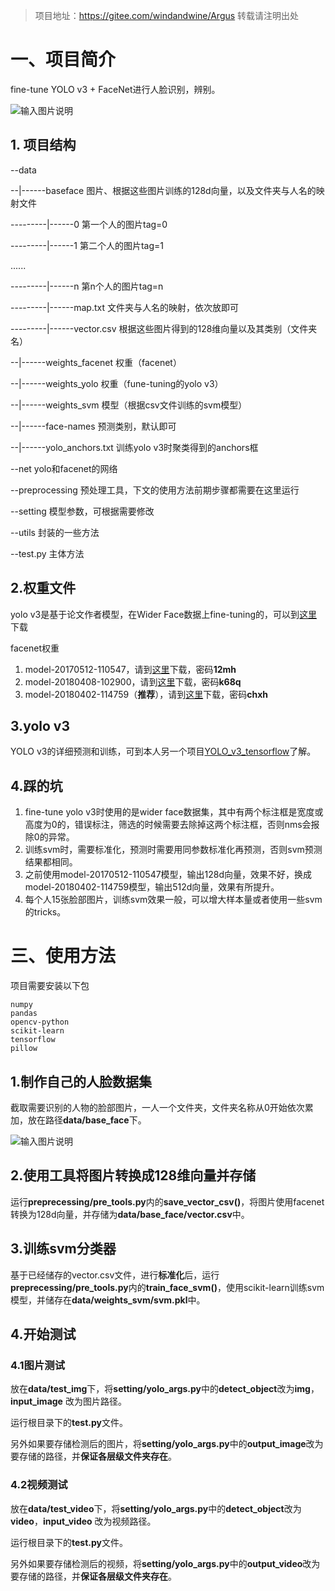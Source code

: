 > 项目地址：https://gitee.com/windandwine/Argus
> 转载请注明出处

# 一、项目简介

fine-tune YOLO v3 + FaceNet进行人脸识别，辨别。

![输入图片说明](https://images.gitee.com/uploads/images/2019/0917/164626_f345f279_1295352.png "result.png")

## 1. 项目结构

--data  

--|------baseface 图片、根据这些图片训练的128d向量，以及文件夹与人名的映射文件

---------|------0  第一个人的图片tag=0

---------|------1  第二个人的图片tag=1

......

---------|------n  第n个人的图片tag=n

---------|------map.txt  文件夹与人名的映射，依次放即可

---------|------vector.csv 根据这些图片得到的128维向量以及其类别（文件夹名）

--|------weights_facenet     权重（facenet）

--|------weights_yolo  权重（fune-tuning的yolo v3）

--|------weights_svm 模型（根据csv文件训练的svm模型）

--|------face-names 预测类别，默认即可

--|------yolo_anchors.txt  训练yolo v3时聚类得到的anchors框

--net  yolo和facenet的网络

--preprocessing  预处理工具，下文的使用方法前期步骤都需要在这里运行

--setting  模型参数，可根据需要修改

--utils 封装的一些方法

--test.py 主体方法


## 2.权重文件

yolo v3是基于论文作者模型，在Wider Face数据上fine-tuning的，可以到[这里](https://github.com/YunYang1994/tensorflow-yolov3/releases/download/v1.0/yolov3_coco.tar.gz)下载

facenet权重

1. model-20170512-110547，请到[这里](https://pan.baidu.com/share/init?surl=LLPIitZhXVI_V3ifZ10XNg)下载，密码**12mh**
2. model-20180408-102900，请到[这里](https://pan.baidu.com/s/19Z5uG7LXvtGKSpfYREyBgA)下载，密码**k68q**
3. model-20180402-114759（**推荐**），请到[这里](https://pan.baidu.com/share/init?surl=_GABHFZfM13K8Qy0a6EIEg)下载，密码**chxh**


## 3.yolo v3

YOLO v3的详细预测和训练，可到本人另一个项目[YOLO_v3_tensorflow](https://gitee.com/windandwine/YOLO_v3_tensorflow)了解。

## 4.踩的坑

1. fine-tune yolo v3时使用的是wider face数据集，其中有两个标注框是宽度或高度为0的，错误标注，筛选的时候需要去除掉这两个标注框，否则nms会报除0的异常。
2. 训练svm时，需要标准化，预测时需要用同参数标准化再预测，否则svm预测结果都相同。
3. 之前使用model-20170512-110547模型，输出128d向量，效果不好，换成model-20180402-114759模型，输出512d向量，效果有所提升。
4. 每个人15张脸部图片，训练svm效果一般，可以增大样本量或者使用一些svm的tricks。

# 三、使用方法

项目需要安装以下包

```
numpy
pandas
opencv-python
scikit-learn
tensorflow
pillow
```

## 1.制作自己的人脸数据集

截取需要识别的人物的脸部图片，一人一个文件夹，文件夹名称从0开始依次累加，放在路径**data/base_face**下。

![输入图片说明](https://images.gitee.com/uploads/images/2019/0917/111219_bbb5330d_1295352.png "face.png")

## 2.使用工具将图片转换成128维向量并存储

运行**preprecessing/pre_tools.py**内的**save_vector_csv()**，将图片使用facenet转换为128d向量，并存储为**data/base_face/vector.csv**中。

## 3.训练svm分类器

基于已经储存的vector.csv文件，进行**标准化**后，运行**preprecessing/pre_tools.py**内的**train_face_svm()**，使用scikit-learn训练svm模型，并储存在**data/weights_svm/svm.pkl**中。

## 4.开始测试

### 4.1图片测试

放在**data/test_img**下，将**setting/yolo_args.py**中的**detect_object**改为**img**，**input_image** 改为图片路径。

运行根目录下的**test.py**文件。

另外如果要存储检测后的图片，将**setting/yolo_args.py**中的**output_image**改为要存储的路径，并**保证各层级文件夹存在**。

### 4.2视频测试

放在**data/test_video**下，将**setting/yolo_args.py**中的**detect_object**改为**video**，**input_video** 改为视频路径。

运行根目录下的**test.py**文件。

另外如果要存储检测后的视频，将**setting/yolo_args.py**中的**output_video**改为要存储的路径，并**保证各层级文件夹存在**。
